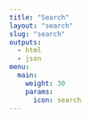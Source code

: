 ```yaml
---
title: "Search"
layout: "search"
slug: "search"
outputs:
  - html
  - json
menu:
  main:
    weight: 30
    params:
      icon: search
---
```

